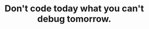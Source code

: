 ---
isQuote: true
title: Don't code today what you can't debug tomorrow.
authorName: Ariya Hidayat
authorURL: http://ariya.ofilabs.com/
---